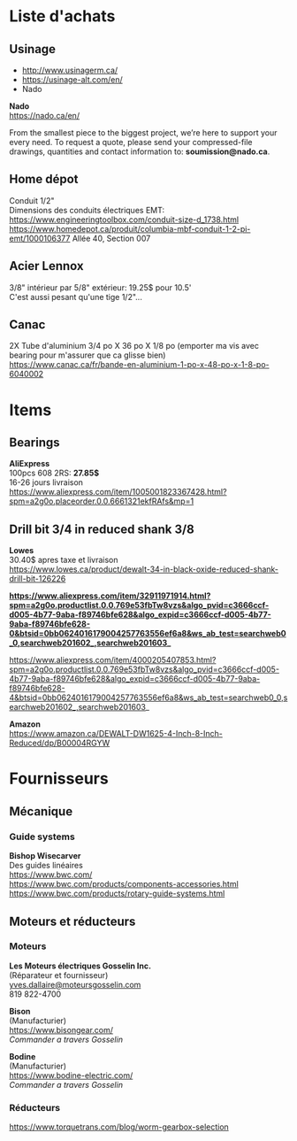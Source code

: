 # Liste d'achats

## Usinage

- http://www.usinagerm.ca/
- https://usinage-alt.com/en/
- Nado

**Nado**<br>
https://nado.ca/en/
<p>
From the smallest piece to the biggest project, we’re here to support your every need. To request a quote, please send your compressed-file drawings, quantities and contact information to: <b>soumission@nado.ca</b>.
</p>

## Home dépot

Conduit 1/2"<br>
Dimensions des conduits électriques EMT:<br>
https://www.engineeringtoolbox.com/conduit-size-d_1738.html<br>
https://www.homedepot.ca/produit/columbia-mbf-conduit-1-2-pi-emt/1000106377
Allée 40, Section 007

## Acier Lennox

3/8" intérieur par 5/8" extérieur: 19.25$ pour 10.5'<br>
C'est aussi pesant qu'une tige 1/2"...

## Canac

2X Tube d'aluminium 3/4 po X 36 po X 1/8 po (emporter ma vis avec bearing pour m'assurer que ca glisse bien)<br>
https://www.canac.ca/fr/bande-en-aluminium-1-po-x-48-po-x-1-8-po-6040002

# Items

## Bearings

**AliExpress**<br>
100pcs 608 2RS: <b>27.85$</b><br>
16-26 jours livraison<br>
https://www.aliexpress.com/item/1005001823367428.html?spm=a2g0o.placeorder.0.0.6661321ekfRAfs&mp=1<br>

## Drill bit 3/4 in reduced shank 3/8
**Lowes**<br>
30.40$ apres taxe et livraison<br>
https://www.lowes.ca/product/dewalt-34-in-black-oxide-reduced-shank-drill-bit-126226

**https://www.aliexpress.com/item/32911971914.html?spm=a2g0o.productlist.0.0.769e53fbTw8vzs&algo_pvid=c3666ccf-d005-4b77-9aba-f89746bfe628&algo_expid=c3666ccf-d005-4b77-9aba-f89746bfe628-0&btsid=0bb0624016179004257763556ef6a8&ws_ab_test=searchweb0_0,searchweb201602_,searchweb201603_**

https://www.aliexpress.com/item/4000205407853.html?spm=a2g0o.productlist.0.0.769e53fbTw8vzs&algo_pvid=c3666ccf-d005-4b77-9aba-f89746bfe628&algo_expid=c3666ccf-d005-4b77-9aba-f89746bfe628-4&btsid=0bb0624016179004257763556ef6a8&ws_ab_test=searchweb0_0,searchweb201602_,searchweb201603_

**Amazon**<br>
https://www.amazon.ca/DEWALT-DW1625-4-Inch-8-Inch-Reduced/dp/B00004RGYW

# Fournisseurs

## Mécanique

### Guide systems

**Bishop Wisecarver**<br>
Des guides linéaires<br>
https://www.bwc.com/<br>
https://www.bwc.com/products/components-accessories.html<br>
https://www.bwc.com/products/rotary-guide-systems.html

## Moteurs et réducteurs

### Moteurs

**Les Moteurs électriques Gosselin Inc.**<br>
(Réparateur et fournisseur)<br>
yves.dallaire@moteursgosselin.com<br>
819 822-4700

**Bison**<br>
(Manufacturier)<br>
https://www.bisongear.com/<br>
*Commander a travers Gosselin*

**Bodine**<br>
(Manufacturier)<br>
https://www.bodine-electric.com/<br>
*Commander a travers Gosselin*

### Réducteurs

https://www.torquetrans.com/blog/worm-gearbox-selection